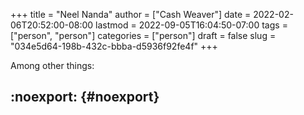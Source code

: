 +++
title = "Neel Nanda"
author = ["Cash Weaver"]
date = 2022-02-06T20:52:00-08:00
lastmod = 2022-09-05T16:04:50-07:00
tags = ["person", "person"]
categories = ["person"]
draft = false
slug = "034e5d64-198b-432c-bbba-d5936f92fe4f"
+++

Among other things:


## :noexport: {#noexport}
